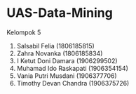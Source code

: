 # UAS-Data-Mining
Kelompok 5
1. Salsabil Felia (1806185815)
2. Zahra Novanka (1806185834)
3. I Ketut Doni Damara (1906299502)
4. Muhamad Ido Raskapati (1906354154)
5. Vania Putri Musdani (1906377706)
6. Timothy Devan Chandra (1906375726)
